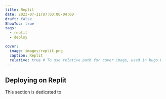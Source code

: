 ```yaml
---
title: Replit
date: 2023-07-11T07:00:00-04:00
draft: false
ShowToc: true
tags:
  - replit
  - deploy

cover:
  image: images/replit.png
  caption: Replit
  relative: true # To use relative path for cover image, used in hugo Page-bundles
---
```


## Deploying on Replit

This section is dedicated to 